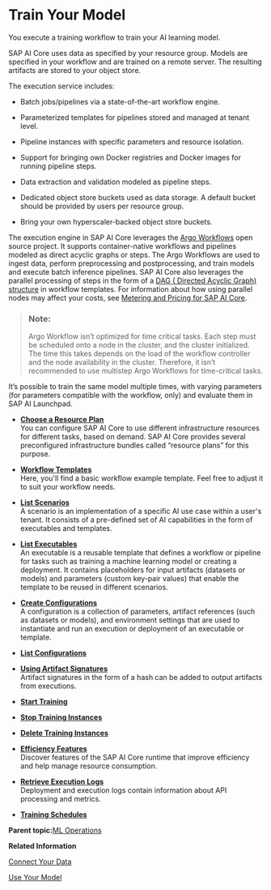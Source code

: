<!-- loioa9ceb06ba9b146d0b2c410cbd685ead6 -->

# Train Your Model

You execute a training workflow to train your AI learning model.

SAP AI Core uses data as specified by your resource group. Models are specified in your workflow and are trained on a remote server. The resulting artifacts are stored to your object store.

The execution service includes:

-   Batch jobs/pipelines via a state-of-the-art workflow engine.

-   Parameterized templates for pipelines stored and managed at tenant level.

-   Pipeline instances with specific parameters and resource isolation.

-   Support for bringing own Docker registries and Docker images for running pipeline steps.

-   Data extraction and validation modeled as pipeline steps.

-   Dedicated object store buckets used as data storage. A default bucket should be provided by users per resource group.

-   Bring your own hyperscaler-backed object store buckets.


The execution engine in SAP AI Core leverages the [Argo Workflows](https://argoproj.github.io/workflows/) open source project. It supports container-native workflows and pipelines modeled as direct acyclic graphs or steps. The Argo Workflows are used to ingest data, perform preprocessing and postprocessing, and train models and execute batch inference pipelines. SAP AI Core also leverages the parallel processing of steps in the form of a [DAG \( Directed Acyclic Graph\) structure](https://argoproj.github.io/argo-workflows/workflow-concepts/#dag) in workflow templates. For information about how using parallel nodes may affect your costs, see [Metering and Pricing for SAP AI Core](metering-and-pricing-for-sap-ai-core-b5c7215.md).

> ### Note:  
> Argo Workflow isn’t optimized for time critical tasks. Each step must be scheduled onto a node in the cluster, and the cluster initialized. The time this takes depends on the load of the workflow controller and the node availability in the cluster. Therefore, it isn’t recommended to use multistep Argo Workflows for time-critical tasks.

It’s possible to train the same model multiple times, with varying parameters \(for parameters compatible with the workflow, only\) and evaluate them in SAP AI Launchpad.

-   **[Choose a Resource Plan](choose-a-resource-plan-57f4f19.md "You can configure SAP AI Core to use different infrastructure
		resources for
		different
		tasks, based on demand.
		SAP AI Core provides several preconfigured infrastructure bundles called
			“resource plans” for this purpose.")**  
You can configure SAP AI Core to use different infrastructure resources for different tasks, based on demand. SAP AI Core provides several preconfigured infrastructure bundles called “resource plans” for this purpose.
-   **[Workflow Templates](workflow-templates-83523ab.md " Here, you'll find a basic workflow example template. Feel free to adjust it to suit
    your workflow needs.")**  
 Here, you'll find a basic workflow example template. Feel free to adjust it to suit your workflow needs.
-   **[List Scenarios](list-scenarios-deedde5.md "A scenario is an implementation of a specific AI use case within a user's tenant. It
		consists of a pre-defined set of AI capabilities in the form of executables and
		templates.")**  
A scenario is an implementation of a specific AI use case within a user's tenant. It consists of a pre-defined set of AI capabilities in the form of executables and templates.
-   **[List Executables](list-executables-80895a4.md "An executable is a reusable template that defines a workflow or pipeline for tasks
      such as training a machine learning model or creating a deployment. It contains placeholders
      for input artifacts (datasets or models) and parameters (custom key-pair values) that enable
      the template to be reused in different scenarios.")**  
An executable is a reusable template that defines a workflow or pipeline for tasks such as training a machine learning model or creating a deployment. It contains placeholders for input artifacts \(datasets or models\) and parameters \(custom key-pair values\) that enable the template to be reused in different scenarios.
-   **[Create Configurations](create-configurations-884ae34.md "A configuration is a collection of parameters, artifact references (such as datasets or
    models), and environment settings that are used to instantiate and run an execution or
    deployment of an executable or template.")**  
A configuration is a collection of parameters, artifact references \(such as datasets or models\), and environment settings that are used to instantiate and run an execution or deployment of an executable or template.
-   **[List Configurations](list-configurations-8074b2a.md "")**  

-   **[Using Artifact Signatures](using-artifact-signatures-2f02a1d.md "Artifact signatures in the form of a hash can be added to output artifacts from executions.")**  
Artifact signatures in the form of a hash can be added to output artifacts from executions.
-   **[Start Training](start-training-54b44e4.md "")**  

-   **[Stop Training Instances](stop-training-instances-3d85344.md "")**  

-   **[Delete Training Instances](delete-training-instances-612ce17.md "")**  

-   **[Efficiency Features](efficiency-features-4cb76f7.md "Discover features of the SAP AI Core runtime that improve
		efficiency and help manage resource consumption.")**  
Discover features of the SAP AI Core runtime that improve efficiency and help manage resource consumption.
-   **[Retrieve Execution Logs](retrieve-execution-logs-fbc55d3.md "Deployment and execution logs contain information about API
            processing and metrics.")**  
Deployment and execution logs contain information about API processing and metrics.
-   **[Training Schedules](training-schedules-2b702f8.md "")**  


**Parent topic:**[ML Operations](ml-operations-7f5aa9b.md "This section guides you through the end-to-end AI lifecycle of SAP AI Core.")

**Related Information**  


[Connect Your Data](connect-your-data-9508bdb.md "Use cloud storage with SAP AI Core to store AI assets such as datasets and model files. You use Artifacts in SAP AI Core to reference to your AI Assets.")

[Use Your Model](use-your-model-7f93e8f.md "You deploy your AI learning model to run inferences against it.")

